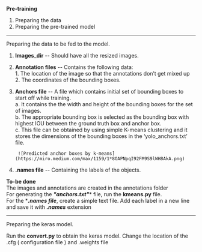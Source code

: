 **Pre-training**

1. Preparing the data
2. Preparing the pre-trained model

-------------------------------------------------------------------------------------------------------------------------------
Preparing the data to be fed to the model.

1. **Images_dir** -- Should have all the resized images.
2. **Annotation files** -- Contains the following data:<br/>
        1. The location of the image so that the annotations don’t get mixed up<br/>
        2. The coordinates of the bounding boxes.
3. **Anchors file** -- A file which contains initial set of bounding boxes to start off while training.<br/>
        a. It contains the the width and height of the bounding boxes for the set of images.<br/>
        b. The appropriate bounding box is selected as the bounding box with highest IOU between the ground truth box and anchor box. <br/>
        c. This file can be obtained by using simple K-means clustering and it stores the dimensions of the bounding boxes in the ‘yolo_anchors.txt’ file.<br/>
        
        ![Predicted anchor boxes by k-means](https://miro.medium.com/max/1159/1*8OAPNpqI92FM9S9lWH8AkA.png)
        
4. **.names file** -- Containing the labels of the objects.


**To-be done**<br/>
The images and annotations are created in the annotations folder<br/>
For generating the ***"anchors.txt"**** file, run the **kmeans.py** file.<br/>
For the ****.names file***, create a simple text file. Add each label in a new line and save it with ***.names*** extension<br/>

-----------------------------------------------------------------------------------------------------------------------------

Preparing the keras model.<br/>

Run the **convert.py** to obtain the keras model. Change the location of the .cfg ( configuration file ) and .weights file





